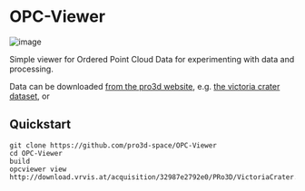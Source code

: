 # OPC-Viewer

![image](https://github.com/user-attachments/assets/327d99d3-451c-4dd4-bf5e-0565ffbb47d2)

Simple viewer for Ordered Point Cloud Data for experimenting with data and processing.

Data can be downloaded [from the pro3d website](https://pro3d.space), e.g. [the victoria crater dataset](http://download.vrvis.at/acquisition/32987e2792e0/PRo3D/VictoriaCrater.zip), or

## Quickstart

```
git clone https://github.com/pro3d-space/OPC-Viewer
cd OPC-Viewer
build
opcviewer view http://download.vrvis.at/acquisition/32987e2792e0/PRo3D/VictoriaCrater.zip
```